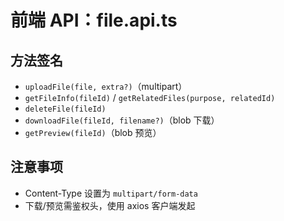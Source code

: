 # 前端 API：file.api.ts

## 方法签名
- `uploadFile(file, extra?)`（multipart）
- `getFileInfo(fileId)` / `getRelatedFiles(purpose, relatedId)`
- `deleteFile(fileId)`
- `downloadFile(fileId, filename?)`（blob 下载）
- `getPreview(fileId)`（blob 预览）

## 注意事项
- Content-Type 设置为 `multipart/form-data`
- 下载/预览需鉴权头，使用 axios 客户端发起
